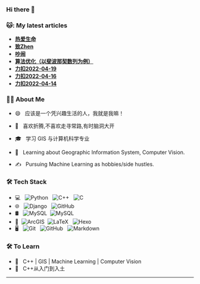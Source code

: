 ### Hi there 👋

<h3> 🐱: My latest articles </h3>

- <a href='http://tiawnen42.top/posts/fab5.html' target='_blank'><b>热爱生命</b></a>
- <a href='http://tiawnen42.top/posts/e5a4.html' target='_blank'><b>致Zhen</b></a>
- <a href='http://tiawnen42.top/posts/caeb.html' target='_blank'><b>吵闹</b></a>
- <a href='http://tiawnen42.top/posts/bd6d.html' target='_blank'><b>算法优化（以斐波那契数列为例）</b></a>
- <a href='http://tiawnen42.top/posts/9c17.html' target='_blank'><b>力扣2022-04-19</b></a>
- <a href='http://tiawnen42.top/posts/9857.html' target='_blank'><b>力扣2022-04-16</b></a>
- <a href='http://tiawnen42.top/posts/59d6.html' target='_blank'><b>力扣2022-04-14</b></a>


<h3> 👨🏻 About Me </h3>

- 😄 &nbsp; 应该是一个凭兴趣生活的人，我就是我嘛！

- 🤔 &nbsp; 喜欢折腾,不喜欢走寻常路,有时脑洞大开

- 🎓 &nbsp; 学习 GIS 与计算机科学专业

- 🌱 &nbsp; Learning about Geographic Information System, Computer Vision.

- ✍️ &nbsp; Pursuing Machine Learning as hobbies/side hustles.

<h3>🛠 Tech Stack</h3>

- 💻 &nbsp; ![Python](https://img.shields.io/badge/-Python-333333?style=flat&logo=Python)
&nbsp; ![C++](https://img.shields.io/badge/-C++-333333?style=flat&logo=cplusplus)
&nbsp; ![C](https://img.shields.io/badge/-C-333333?style=flat&logo=c)
- 🌐
&nbsp; ![Django](https://img.shields.io/badge/-Django-333333?style=flat&logo=Django)
&nbsp; ![GitHub](https://img.shields.io/badge/-Openlayers-333333?style=flat&logo=Openlayers)
- 🛢 &nbsp; ![MySQL](https://img.shields.io/badge/-MySQL-333333?style=flat&logo=mysql)
&nbsp;![MySQL](https://img.shields.io/badge/-SQLite-333333?style=flat&logo=SQLite)
- 🔧 &nbsp;![ArcGIS](https://img.shields.io/badge/-ArcGIS-333333?style=flat&logo=Qgis)
&nbsp;![LaTeX](https://img.shields.io/badge/-LaTeX-333333?style=flat&logo=LaTeX)
&nbsp; ![Hexo](https://img.shields.io/badge/-Hexo-333333?style=flat&logo=Hexo)
- 🖥 &nbsp; ![Git](https://img.shields.io/badge/-Git-333333?style=flat&logo=git)
&nbsp; ![GitHub](https://img.shields.io/badge/-GitHub-333333?style=flat&logo=github)
&nbsp; ![Markdown](https://img.shields.io/badge/-Markdown-333333?style=flat&logo=markdown)

<h3>🛠 To Learn</h3>

- 🔧 &nbsp; C++ | GIS | Machine Learning | Computer Vision
- 🔧 &nbsp; C++从入门到入土

<hr>
